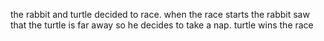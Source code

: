 the rabbit and turtle decided to race.
when the race starts the rabbit saw that the turtle is far away so he decides to take a nap.
turtle wins the race 